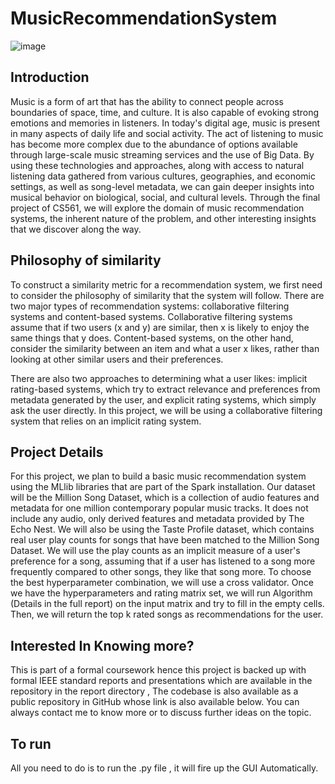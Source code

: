 # MusicRecommendationSystem
![image](https://github.com/jayantakumar/MusicRecommendationSystem/blob/9f4dd4c1038276c82eef0550dbea3a4f27d5c352/docs/assets/img/DALL%C2%B7E%202023-01-08%2017.46.06%20-%20an%20ai%20poet%20singing%20his%20song%20to%20a%20medival%20king.png)
## Introduction

Music is a form of art that has the ability to connect people across boundaries of space, time, and culture. It is also capable of evoking strong emotions and memories in listeners. In today's digital age, music is present in many aspects of daily life and social activity. The act of listening to music has become more complex due to the abundance of options available through large-scale music streaming services and the use of Big Data. By using these technologies and approaches, along with access to natural listening data gathered from various cultures, geographies, and economic settings, as well as song-level metadata, we can gain deeper insights into musical behavior on biological, social, and cultural levels. Through the final project of CS561, we will explore the domain of music recommendation systems, the inherent nature of the problem, and other interesting insights that we discover along the way.


## Philosophy of similarity

To construct a similarity metric for a recommendation system, we first need to consider the philosophy of similarity that the system will follow. There are two major types of recommendation systems: collaborative filtering systems and content-based systems. Collaborative filtering systems assume that if two users (x and y) are similar, then x is likely to enjoy the same things that y does. Content-based systems, on the other hand, consider the similarity between an item and what a user x likes, rather than looking at other similar users and their preferences.

There are also two approaches to determining what a user likes: implicit rating-based systems, which try to extract relevance and preferences from metadata generated by the user, and explicit rating systems, which simply ask the user directly. In this project, we will be using a collaborative filtering system that relies on an implicit rating system.

## Project Details

For this project, we plan to build a basic music recommendation system using the MLlib libraries that are part of the Spark installation. Our dataset will be the Million Song Dataset, which is a collection of audio features and metadata for one million contemporary popular music tracks. It does not include any audio, only derived features and metadata provided by The Echo Nest. We will also be using the Taste Profile dataset, which contains real user play counts for songs that have been matched to the Million Song Dataset. We will use the play counts as an implicit measure of a user's preference for a song, assuming that if a user has listened to a song more frequently compared to other songs, they like that song more. To choose the best hyperparameter combination, we will use a cross validator. Once we have the hyperparameters and rating matrix set, we will run Algorithm (Details in the full report) on the input matrix and try to fill in the empty cells. Then, we will return the top k rated songs as recommendations for the user.

## Interested In Knowing more?

This is part of a formal coursework hence this project is backed up with formal IEEE standard reports and presentations which are available in the repository in the report directory , The codebase is also available as a public repository in GitHub whose link is also available below. You can always contact me to know more or to discuss further ideas on the topic. 

## To run
All you need to do is to run the .py file , it will fire up the GUI Automatically.
